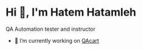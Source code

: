 <h1>Hi 👋, I'm Hatem Hatamleh</h1>
<p>QA Automation tester and instructor</p>


- 🔭 I’m currently working on [QAcart](https://qacart.com)
